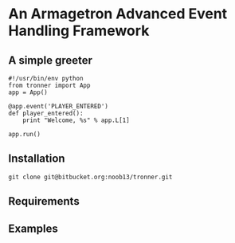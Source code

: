 An Armagetron Advanced Event Handling Framework
===============================================
## A simple greeter

    #!/usr/bin/env python
    from tronner import App
    app = App()

    @app.event('PLAYER_ENTERED')
    def player_entered():
        print "Welcome, %s" % app.L[1]

    app.run()

## Installation
    git clone git@bitbucket.org:noob13/tronner.git
## Requirements

## Examples
